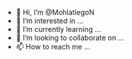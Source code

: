 - 👋 Hi, I’m @MohlatlegoN
- 👀 I’m interested in ...
- 🌱 I’m currently learning ...
- 💞️ I’m looking to collaborate on ...
- 📫 How to reach me ...

<!---
MohlatlegoN/MohlatlegoN is a ✨ special ✨ repository because its `README.md` (this file) appears on your GitHub profile.
You can click the Preview link to take a look at your changes.
--->
